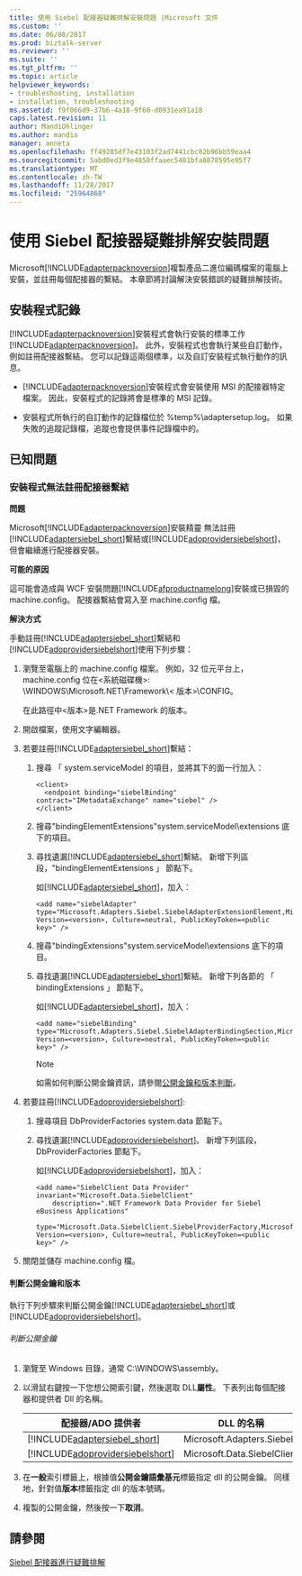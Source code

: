```yaml
---
title: 使用 Siebel 配接器疑難排解安裝問題 |Microsoft 文件
ms.custom: ''
ms.date: 06/08/2017
ms.prod: biztalk-server
ms.reviewer: ''
ms.suite: ''
ms.tgt_pltfrm: ''
ms.topic: article
helpviewer_keywords:
- troubleshooting, installation
- installation, troubleshooting
ms.assetid: f9f066d9-37b6-4a18-9f60-d0931ea91a18
caps.latest.revision: 11
author: MandiOhlinger
ms.author: mandia
manager: anneta
ms.openlocfilehash: ff49285df7e43103f2ad7441cbc82b96bb59eaa4
ms.sourcegitcommit: 5abd0ed3f9e4858ffaaec5481bfa8878595e95f7
ms.translationtype: MT
ms.contentlocale: zh-TW
ms.lasthandoff: 11/28/2017
ms.locfileid: "25964868"
---
```

# <a name="troubleshoot-installation-issues-with-the-siebel-adapter"></a>使用 Siebel 配接器疑難排解安裝問題
Microsoft[!INCLUDE[adapterpacknoversion](../../includes/adapterpacknoversion-md.md)]複製產品二進位編碼檔案的電腦上安裝，並註冊每個配接器的繫結。 本章節將討論解決安裝錯誤的疑難排解技術。  
  
## <a name="setup-logging"></a>安裝程式記錄  
 [!INCLUDE[adapterpacknoversion](../../includes/adapterpacknoversion-md.md)]安裝程式會執行安裝的標準工作[!INCLUDE[adapterpacknoversion](../../includes/adapterpacknoversion-md.md)]。 此外，安裝程式也會執行某些自訂動作，例如註冊配接器繫結。 您可以記錄這兩個標準，以及自訂安裝程式執行動作的訊息。  
  
-   [!INCLUDE[adapterpacknoversion](../../includes/adapterpacknoversion-md.md)]安裝程式會安裝使用 MSI 的配接器特定檔案。 因此，安裝程式的記錄將會是標準的 MSI 記錄。  
  
-   安裝程式所執行的自訂動作的記錄檔位於 %temp%\adaptersetup.log。 如果失敗的追蹤記錄檔，追蹤也會提供事件記錄檔中的。  
  
## <a name="known-issues"></a>已知問題  
  
### <a name="setup-fails-to-register-adapter-bindings"></a>安裝程式無法註冊配接器繫結  
 **問題**  
  
 Microsoft[!INCLUDE[adapterpacknoversion](../../includes/adapterpacknoversion-md.md)]安裝精靈 無法註冊[!INCLUDE[adaptersiebel_short](../../includes/adaptersiebel-short-md.md)]繫結或[!INCLUDE[adoprovidersiebelshort](../../includes/adoprovidersiebelshort-md.md)]，但會繼續進行配接器安裝。  
  
 **可能的原因**  
  
 這可能會造成與 WCF 安裝問題[!INCLUDE[afproductnamelong](../../includes/afproductnamelong-md.md)]安裝或已損毀的 machine.config。 配接器繫結會寫入至 machine.config 檔。  
  
 **解決方式**  
  
手動註冊[!INCLUDE[adaptersiebel_short](../../includes/adaptersiebel-short-md.md)]繫結和[!INCLUDE[adoprovidersiebelshort](../../includes/adoprovidersiebelshort-md.md)]使用下列步驟： 
  
1.  瀏覽至電腦上的 machine.config 檔案。 例如，32 位元平台上，machine.config 位在\<系統磁碟機\>: \WINDOWS\Microsoft.NET\Framework\\< 版本\>\CONFIG。  
  
     在此路徑中\<版本\>是.NET Framework 的版本。  
  
2.  開啟檔案，使用文字編輯器。  
  
3.  若要註冊[!INCLUDE[adaptersiebel_short](../../includes/adaptersiebel-short-md.md)]繫結：  
  
    1.  搜尋 「 system.serviceModel 的項目，並將其下的面一行加入：  
  
        ```  
        <client>  
          <endpoint binding="siebelBinding" contract="IMetadataExchange" name="siebel" />  
        </client>  
        ```  
  
    2.  搜尋"bindingElementExtensions"system.serviceModel\extensions 底下的項目。  
  
    3.  尋找遺漏[!INCLUDE[adaptersiebel_short](../../includes/adaptersiebel-short-md.md)]繫結。 新增下列區段，"bindingElementExtensions 」 節點下。  
  
         如[!INCLUDE[adaptersiebel_short](../../includes/adaptersiebel-short-md.md)]，加入：  
  
        ```  
        <add name="siebelAdapter" type="Microsoft.Adapters.Siebel.SiebelAdapterExtensionElement,Microsoft.Adapters.Siebel, Version=<version>, Culture=neutral, PublicKeyToken=<public key>" />  
        ```  
  
    4.  搜尋"bindingExtensions"system.serviceModel\extensions 底下的項目。  
  
    5.  尋找遺漏[!INCLUDE[adaptersiebel_short](../../includes/adaptersiebel-short-md.md)]繫結。 新增下列各節的 「 bindingExtensions 」 節點下。  
  
         如[!INCLUDE[adaptersiebel_short](../../includes/adaptersiebel-short-md.md)]，加入：  
  
        ```  
        <add name="siebelBinding" type="Microsoft.Adapters.Siebel.SiebelAdapterBindingSection,Microsoft.Adapters.Siebel, Version=<version>, Culture=neutral, PublicKeyToken=<public key>" />  
        ```  
  
        > [!NOTE]
        >  如需如何判斷公開金鑰資訊，請參閱[公開金鑰和版本判斷](#BKMK_PubKey)。  
  
4.  若要註冊[!INCLUDE[adoprovidersiebelshort](../../includes/adoprovidersiebelshort-md.md)]:  
  
    1.  搜尋項目 DbProviderFactories system.data 節點下。  
  
    2.  尋找遺漏[!INCLUDE[adoprovidersiebelshort](../../includes/adoprovidersiebelshort-md.md)]。 新增下列區段，DbProviderFactories 節點下。  
  
         如[!INCLUDE[adoprovidersiebelshort](../../includes/adoprovidersiebelshort-md.md)]，加入：  
  
        ```  
        <add name="SiebelClient Data Provider" invariant="Microsoft.Data.SiebelClient"  
            description=".NET Framework Data Provider for Siebel eBusiness Applications"  
            type="Microsoft.Data.SiebelClient.SiebelProviderFactory,Microsoft.Data.SiebelClient, Version=<version>, Culture=neutral, PublicKeyToken=<public key>" />  
        ```  
  
5.  關閉並儲存 machine.config 檔。  
  
####  <a name="BKMK_PubKey"></a>判斷公開金鑰和版本  
 執行下列步驟來判斷公開金鑰[!INCLUDE[adaptersiebel_short](../../includes/adaptersiebel-short-md.md)]或[!INCLUDE[adoprovidersiebelshort](../../includes/adoprovidersiebelshort-md.md)]。  
  
###### <a name="to-determine-the-public-key"></a>判斷公開金鑰  
  
1.  瀏覽至 Windows 目錄，通常 C:\WINDOWS\assembly。  
  
2.  以滑鼠右鍵按一下您想公開索引鍵，然後選取 DLL**屬性**。 下表列出每個配接器和提供者 Dll 的名稱。  
  
    |配接器/ADO 提供者|DLL 的名稱|  
    |---------------------------|---------------------|  
    |[!INCLUDE[adaptersiebel_short](../../includes/adaptersiebel-short-md.md)]|Microsoft.Adapters.Siebel|  
    |[!INCLUDE[adoprovidersiebelshort](../../includes/adoprovidersiebelshort-md.md)]|Microsoft.Data.SiebelClient|  
  
3.  在**一般**索引標籤上，根據值**公開金鑰語彙基元**標籤指定 dll 的公開金鑰。 同樣地，針對值**版本**標籤指定 dll 的版本號碼。  
  
4.  複製的公開金鑰，然後按一下**取消**。  
  
## <a name="see-also"></a>請參閱  
[Siebel 配接器進行疑難排解](../../adapters-and-accelerators/adapter-siebel/troubleshoot-the-siebel-adapter.md)